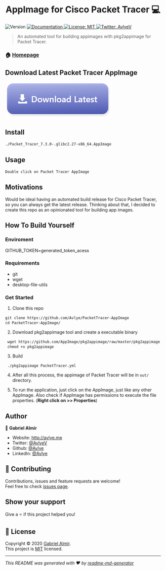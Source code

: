 <h1 align="center">AppImage for Cisco Packet Tracer 💻</h1>
<p>
  <img alt="Version" src="https://img.shields.io/badge/version-1.0.0-blue.svg?cacheSeconds=2592000" />
  <a href="https://github.com/Avlye/PacketTracer-AppImage" target="_blank">
    <img alt="Documentation" src="https://img.shields.io/badge/documentation-yes-brightgreen.svg" />
  </a>
  <a href="https://opensource.org/licenses/MIT" target="_blank">
    <img alt="License: MIT" src="https://img.shields.io/badge/License-MIT-yellow.svg" />
  </a>
  <a href="https://twitter.com/AvlyeV" target="_blank">
    <img alt="Twitter: AvlyeV" src="https://img.shields.io/twitter/follow/AvlyeV.svg?style=social" />
  </a>
</p>

> An automated tool for building appimages with pkg2appimage for Packet Tracer.

### 🏠 [Homepage](https://avlye.github.io/PacketTracer-AppImage/)

## Download Latest Packet Tracer AppImage

[![Cisco Packet Tracer App Image](download.png)](https://github.com/Avlye/PacketTracer-AppImage/releases/download/latest/Packet_Tracer_7.3.0-.glibc2.27-x86_64.AppImage)

## Install


```sh
./Packet_Tracer_7.3.0-.glibc2.27-x86_64.AppImage
```

## Usage

```sh
Double click on Packet Tracer AppImage
```

## Motivations

Would be ideal having an automated build release for Cisco Packet Tracer, so you can always get the latest release.
Thinking about that, I decided to create this repo as an opinionated tool for building app images.

## How To Build Yourself

### Enviroment
GITHUB_TOKEN=generated_token_acess

### Requirements

- git
- wget
- desktop-file-utils

### Get Started

1. Clone this repo
  ```shell
  git clone https://github.com/Avlye/PacketTracer-AppImage
  cd PacketTracer-AppImage/
  ```

2. Download pkg2appimage tool and create a executable binary
  ```shell
   wget https://github.com/AppImage/pkg2appimage/raw/master/pkg2appimage
   chmod +x pkg2appimage
   ```
3. Build
  ```shell
   ./pkg2appimage PacketTracer.yml
   ```

4. After all this process, the appimage of Packet Tracer will be in `out/` directory.

5. To run the application, just click on the AppImage, just like any other AppImage.
  Also check if AppImage has permissions to execute the file properties. (**Right click on >> Properties**)


## Author

👤 **Gabriel Almir**

* Website: http://avlye.me
* Twitter: [@AvlyeV](https://twitter.com/AvlyeV)
* Github: [@Avlye](https://github.com/Avlye)
* LinkedIn: [@Avlye](https://linkedin.com/in/Avlye)

## 🤝 Contributing

Contributions, issues and feature requests are welcome!<br />Feel free to check [issues page](https://github.com/Avlye/PacketTracer-AppImage/issues).

## Show your support

Give a ⭐️ if this project helped you!

## 📝 License

Copyright © 2020 [Gabriel Almir](https://github.com/Avlye).<br />
This project is [MIT](https://opensource.org/licenses/MIT) licensed.

***
_This README was generated with ❤️ by [readme-md-generator](https://github.com/kefranabg/readme-md-generator)_
